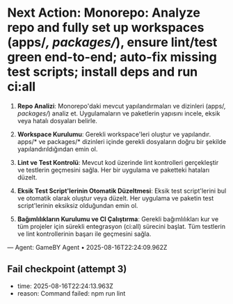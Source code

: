# Next Action: Monorepo: Analyze repo and fully set up workspaces (apps/*, packages/*), ensure lint/test green end-to-end; auto-fix missing test scripts; install deps and run ci:all

1. **Repo Analizi**: Monorepo'daki mevcut yapılandırmaları ve dizinleri (apps/*, packages/*) analiz et. Uygulamaların ve paketlerin yapısını incele, eksik veya hatalı dosyaları belirle.

2. **Workspace Kurulumu**: Gerekli workspace'leri oluştur ve yapılandır. apps/* ve packages/* dizinleri içinde gerekli dosyaların doğru bir şekilde yapılandırıldığından emin ol.

3. **Lint ve Test Kontrolü**: Mevcut kod üzerinde lint kontrolleri gerçekleştir ve testlerin geçmesini sağla. Her bir uygulama ve paketteki hataları düzelt.

4. **Eksik Test Script'lerinin Otomatik Düzeltmesi**: Eksik test script'lerini bul ve otomatik olarak oluştur veya düzelt. Her uygulama ve paketin test script'lerinin eksiksiz olduğundan emin ol.

5. **Bağımlılıkların Kurulumu ve CI Çalıştırma**: Gerekli bağımlılıkları kur ve tüm projeler için sürekli entegrasyon (ci:all) sürecini başlat. Tüm testlerin ve lint kontrollerinin başarı ile geçmesini sağla.

— Agent: GameBY Agent • 2025-08-16T22:24:09.962Z


## Fail checkpoint (attempt 3)
- time: 2025-08-16T22:24:13.963Z
- reason: Command failed: npm run lint
